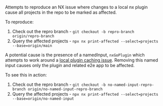 Attempts to reproduce an NX issue where changes to a local nx plugin cause all projects in the repo to be marked as affected.

To reproduce:

1. Check out the repro branch - `git checkout -b repro-branch origin/repro-branch`
1. Query the affected projects - `npx nx print-affected --select=projects --base=origin/main`

A potential cause is the presence of a namedInput, `nxGoPlugin` which attempts to work around a [local plugin caching issue](https://nrwlcommunity.slack.com/archives/CMFKWPU6Q/p1669149526368789). Removing this named input causes only the plugin and related e2e app to be affected.

To see this in action:

1. Check out the repro branch - `git checkout -b no-named-input-repro-branch origin/no-named-input-repro-branch`
1. Query the affected projects - `npx nx print-affected --select=projects --base=origin/no-named-input`
